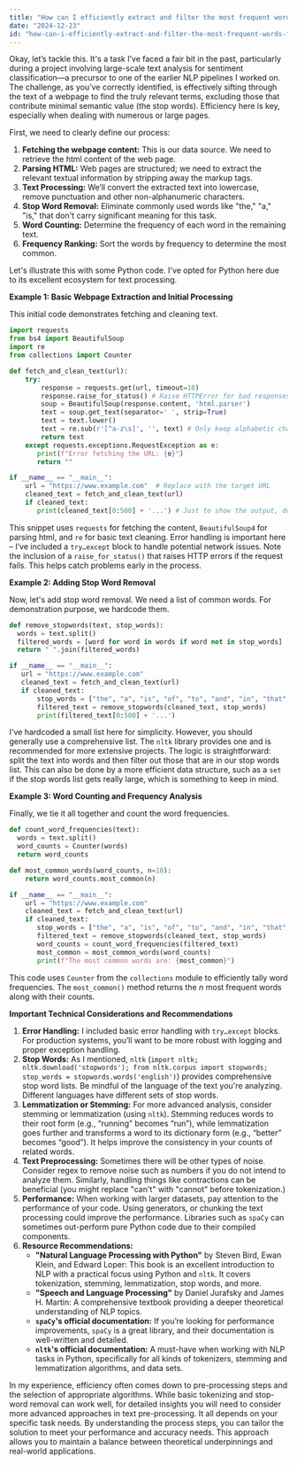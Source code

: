 ```yaml
---
title: "How can I efficiently extract and filter the most frequent words from a web page, excluding common stop words?"
date: "2024-12-23"
id: "how-can-i-efficiently-extract-and-filter-the-most-frequent-words-from-a-web-page-excluding-common-stop-words"
---
```


Okay, let’s tackle this. It's a task I’ve faced a fair bit in the past, particularly during a project involving large-scale text analysis for sentiment classification—a precursor to one of the earlier NLP pipelines I worked on. The challenge, as you’ve correctly identified, is effectively sifting through the text of a webpage to find the truly relevant terms, excluding those that contribute minimal semantic value (the stop words). Efficiency here is key, especially when dealing with numerous or large pages.

First, we need to clearly define our process:

1.  **Fetching the webpage content:** This is our data source. We need to retrieve the html content of the web page.
2.  **Parsing HTML:** Web pages are structured; we need to extract the relevant textual information by stripping away the markup tags.
3.  **Text Processing:** We’ll convert the extracted text into lowercase, remove punctuation and other non-alphanumeric characters.
4.  **Stop Word Removal:** Eliminate commonly used words like "the," "a," "is," that don't carry significant meaning for this task.
5.  **Word Counting:** Determine the frequency of each word in the remaining text.
6.  **Frequency Ranking:** Sort the words by frequency to determine the most common.

Let's illustrate this with some Python code. I've opted for Python here due to its excellent ecosystem for text processing.

**Example 1: Basic Webpage Extraction and Initial Processing**

This initial code demonstrates fetching and cleaning text.

```python
import requests
from bs4 import BeautifulSoup
import re
from collections import Counter

def fetch_and_clean_text(url):
    try:
        response = requests.get(url, timeout=10)
        response.raise_for_status() # Raise HTTPError for bad responses (4xx or 5xx)
        soup = BeautifulSoup(response.content, 'html.parser')
        text = soup.get_text(separator=' ', strip=True)
        text = text.lower()
        text = re.sub(r'[^a-z\s]', '', text) # Only keep alphabetic characters and space
        return text
    except requests.exceptions.RequestException as e:
       print(f"Error fetching the URL: {e}")
       return ""

if __name__ == "__main__":
    url = "https://www.example.com"  # Replace with the target URL
    cleaned_text = fetch_and_clean_text(url)
    if cleaned_text:
       print(cleaned_text[0:500] + '...') # Just to show the output, dont need to print all
```
This snippet uses `requests` for fetching the content, `BeautifulSoup4` for parsing html, and `re` for basic text cleaning. Error handling is important here – I’ve included a `try…except` block to handle potential network issues. Note the inclusion of a `raise_for_status()` that raises HTTP errors if the request fails. This helps catch problems early in the process.

**Example 2: Adding Stop Word Removal**

Now, let's add stop word removal. We need a list of common words. For demonstration purpose, we hardcode them.

```python
def remove_stopwords(text, stop_words):
  words = text.split()
  filtered_words = [word for word in words if word not in stop_words]
  return " ".join(filtered_words)

if __name__ == "__main__":
   url = "https://www.example.com"
   cleaned_text = fetch_and_clean_text(url)
   if cleaned_text:
       stop_words = ["the", "a", "is", "of", "to", "and", "in", "that", "it", "for", "on", "as", "with"]
       filtered_text = remove_stopwords(cleaned_text, stop_words)
       print(filtered_text[0:500] + '...')
```
I've hardcoded a small list here for simplicity. However, you should generally use a comprehensive list. The `nltk` library provides one and is recommended for more extensive projects. The logic is straightforward: split the text into words and then filter out those that are in our stop words list. This can also be done by a more efficient data structure, such as a `set` if the stop words list gets really large, which is something to keep in mind.

**Example 3: Word Counting and Frequency Analysis**

Finally, we tie it all together and count the word frequencies.
```python
def count_word_frequencies(text):
  words = text.split()
  word_counts = Counter(words)
  return word_counts

def most_common_words(word_counts, n=10):
    return word_counts.most_common(n)

if __name__ == "__main__":
    url = "https://www.example.com"
    cleaned_text = fetch_and_clean_text(url)
    if cleaned_text:
       stop_words = ["the", "a", "is", "of", "to", "and", "in", "that", "it", "for", "on", "as", "with"]
       filtered_text = remove_stopwords(cleaned_text, stop_words)
       word_counts = count_word_frequencies(filtered_text)
       most_common = most_common_words(word_counts)
       print(f"The most common words are: {most_common}")
```
This code uses `Counter` from the `collections` module to efficiently tally word frequencies. The `most_common()` method returns the *n* most frequent words along with their counts.

**Important Technical Considerations and Recommendations**

1.  **Error Handling:** I included basic error handling with `try…except` blocks. For production systems, you’ll want to be more robust with logging and proper exception handling.
2.  **Stop Words:** As I mentioned, `nltk` (`import nltk; nltk.download('stopwords'); from nltk.corpus import stopwords; stop_words = stopwords.words('english')`) provides comprehensive stop word lists. Be mindful of the language of the text you're analyzing. Different languages have different sets of stop words.
3.  **Lemmatization or Stemming:** For more advanced analysis, consider stemming or lemmatization (using `nltk`). Stemming reduces words to their root form (e.g., “running” becomes “run”), while lemmatization goes further and transforms a word to its dictionary form (e.g., “better” becomes “good”). It helps improve the consistency in your counts of related words.
4.  **Text Preprocessing:** Sometimes there will be other types of noise. Consider regex to remove noise such as numbers if you do not intend to analyze them. Similarly, handling things like contractions can be beneficial (you might replace "can't" with "cannot" before tokenization.)
5.  **Performance:** When working with larger datasets, pay attention to the performance of your code. Using generators, or chunking the text processing could improve the performance. Libraries such as `spaCy` can sometimes out-perform pure Python code due to their compiled components.
6.  **Resource Recommendations:**
    *   **"Natural Language Processing with Python"** by Steven Bird, Ewan Klein, and Edward Loper: This book is an excellent introduction to NLP with a practical focus using Python and `nltk`. It covers tokenization, stemming, lemmatization, stop words, and more.
    *   **"Speech and Language Processing"** by Daniel Jurafsky and James H. Martin: A comprehensive textbook providing a deeper theoretical understanding of NLP topics.
    *   **`spaCy`'s official documentation:** If you’re looking for performance improvements, `spaCy` is a great library, and their documentation is well-written and detailed.
    *   **`nltk`'s official documentation:** A must-have when working with NLP tasks in Python, specifically for all kinds of tokenizers, stemming and lemmatization algorithms, and data sets.

In my experience, efficiency often comes down to pre-processing steps and the selection of appropriate algorithms. While basic tokenizing and stop-word removal can work well, for detailed insights you will need to consider more advanced approaches in text pre-processing. It all depends on your specific task needs. By understanding the process steps, you can tailor the solution to meet your performance and accuracy needs. This approach allows you to maintain a balance between theoretical underpinnings and real-world applications.

